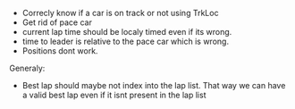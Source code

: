 - Correcly know if a car is on track or not using TrkLoc
- Get rid of pace car
- current lap time should be localy timed even if its wrong.
- time to leader is relative to the pace car which is wrong.
- Positions dont work.

Generaly:
- Best lap should maybe not index into the lap list.
That way we can have a valid best lap even if it isnt present in the lap list